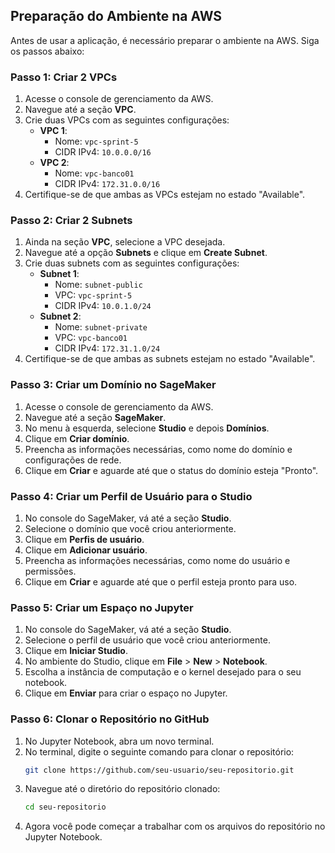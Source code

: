 ## Preparação do Ambiente na AWS

Antes de usar a aplicação, é necessário preparar o ambiente na AWS. Siga os passos abaixo:

### Passo 1: Criar 2 VPCs

1. Acesse o console de gerenciamento da AWS.
2. Navegue até a seção **VPC**.
3. Crie duas VPCs com as seguintes configurações:
   - **VPC 1**:
     - Nome: `vpc-sprint-5`
     - CIDR IPv4: `10.0.0.0/16`
   - **VPC 2**:
     - Nome: `vpc-banco01`
     - CIDR IPv4: `172.31.0.0/16`
4. Certifique-se de que ambas as VPCs estejam no estado "Available".

### Passo 2: Criar 2 Subnets

1. Ainda na seção **VPC**, selecione a VPC desejada.
2. Navegue até a opção **Subnets** e clique em **Create Subnet**.
3. Crie duas subnets com as seguintes configurações:
   - **Subnet 1**:
     - Nome: `subnet-public`
     - VPC: `vpc-sprint-5`
     - CIDR IPv4: `10.0.1.0/24`
   - **Subnet 2**:
     - Nome: `subnet-private`
     - VPC: `vpc-banco01`
     - CIDR IPv4: `172.31.1.0/24`
4. Certifique-se de que ambas as subnets estejam no estado "Available".

### Passo 3: Criar um Domínio no SageMaker

1. Acesse o console de gerenciamento da AWS.
2. Navegue até a seção **SageMaker**.
3. No menu à esquerda, selecione **Studio** e depois **Domínios**.
4. Clique em **Criar domínio**.
5. Preencha as informações necessárias, como nome do domínio e configurações de rede.
6. Clique em **Criar** e aguarde até que o status do domínio esteja "Pronto".

### Passo 4: Criar um Perfil de Usuário para o Studio

1. No console do SageMaker, vá até a seção **Studio**.
2. Selecione o domínio que você criou anteriormente.
3. Clique em **Perfis de usuário**.
4. Clique em **Adicionar usuário**.
5. Preencha as informações necessárias, como nome do usuário e permissões.
6. Clique em **Criar** e aguarde até que o perfil esteja pronto para uso.

### Passo 5: Criar um Espaço no Jupyter

1. No console do SageMaker, vá até a seção **Studio**.
2. Selecione o perfil de usuário que você criou anteriormente.
3. Clique em **Iniciar Studio**.
4. No ambiente do Studio, clique em **File** > **New** > **Notebook**.
5. Escolha a instância de computação e o kernel desejado para o seu notebook.
6. Clique em **Enviar** para criar o espaço no Jupyter.

### Passo 6: Clonar o Repositório no GitHub

1. No Jupyter Notebook, abra um novo terminal.
2. No terminal, digite o seguinte comando para clonar o repositório:
   ```bash
   git clone https://github.com/seu-usuario/seu-repositorio.git
   ```
3. Navegue até o diretório do repositório clonado:
   ```bash
   cd seu-repositorio
   ```
4. Agora você pode começar a trabalhar com os arquivos do repositório no Jupyter Notebook.
